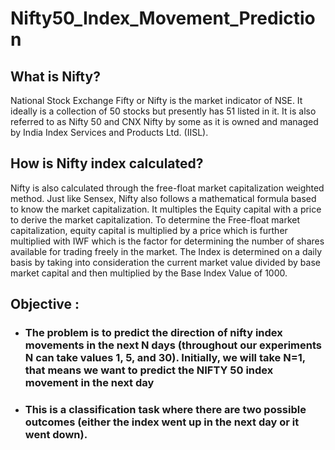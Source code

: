 # Nifty50_Index_Movement_Prediction
## What is Nifty?   
National Stock Exchange Fifty or Nifty is the market indicator of NSE. It ideally is a collection of 50 stocks but presently has 51 listed in it. It is also referred to as Nifty 50 and CNX Nifty by some as it is owned and managed by India Index Services and Products Ltd. (IISL).   
## How is Nifty index calculated?   
Nifty is also calculated through the free-float market capitalization weighted method. Just like Sensex, Nifty also follows a mathematical formula based to know the market capitalization. It multiples the Equity capital with a price to derive the market capitalization. To determine the Free-float market capitalization, equity capital is multiplied by a price which is further multiplied with IWF which is the factor for determining the number of shares available for trading freely in the market. The Index is determined on a daily basis by taking into consideration the current market value divided by base market capital and then multiplied by the Base Index Value of 1000.
##  Objective : 
* ### The problem is to predict the direction of nifty index movements in the next N days (throughout our experiments N can take values 1, 5, and 30). Initially, we will take N=1, that means we want to predict the NIFTY 50 index movement in the next day

* ### This is a classification task where there are two possible outcomes (either the index went up in the next day or it went down).

